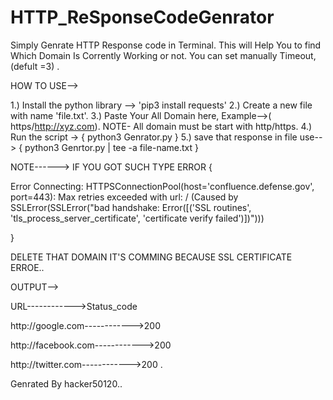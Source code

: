 # HTTP_ReSponseCodeGenrator

Simply Genrate HTTP Response code in Terminal.
This will Help You to find Which Domain Is Corrently Working or not.
You can set manually Timeout,(defult =3) .

HOW TO USE-->

1.) Install the python library --> 'pip3 install requests'
2.) Create a new file with name 'file.txt'.
3.) Paste Your All Domain here, Example-->( https/http://xyz.com).
NOTE- All domain must be start with http/https.
4.) Run the script -> { python3 Genrator.py }
5.) save that response in file use--> { python3 Genrtor.py | tee -a file-name.txt }


NOTE------>
IF YOU GOT SUCH TYPE ERROR {

Error Connecting: HTTPSConnectionPool(host='confluence.defense.gov', port=443): Max retries exceeded with url: / (Caused by SSLError(SSLError("bad handshake: Error([('SSL routines', 'tls_process_server_certificate', 'certificate verify failed')])")))

}

DELETE THAT DOMAIN IT'S COMMING BECAUSE SSL CERTIFICATE ERROE..

OUTPUT-->

URL------------>Status_code

http://google.com------------>200

http://facebook.com------------>200

http://twitter.com------------>200 .



Genrated By hacker50120..
